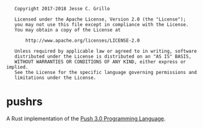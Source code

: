 ```
   Copyright 2017-2018 Jesse C. Grillo

   Licensed under the Apache License, Version 2.0 (the "License");
   you may not use this file except in compliance with the License.
   You may obtain a copy of the License at

       http://www.apache.org/licenses/LICENSE-2.0

   Unless required by applicable law or agreed to in writing, software
   distributed under the License is distributed on an "AS IS" BASIS,
   WITHOUT WARRANTIES OR CONDITIONS OF ANY KIND, either express or implied.
   See the License for the specific language governing permissions and
   limitations under the License.
```

# pushrs

A Rust implementation of the
[Push 3.0 Programming Language](http://faculty.hampshire.edu/lspector/push3-description.html).
